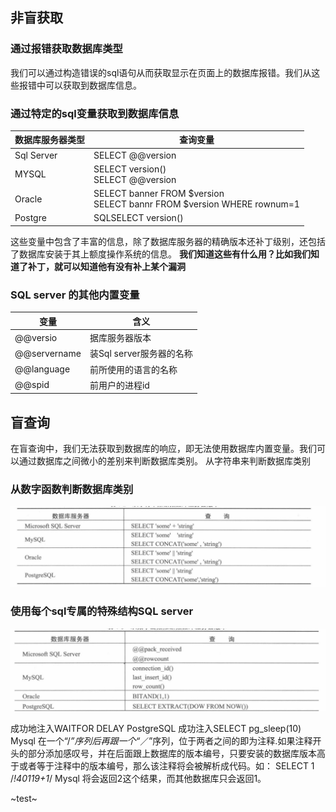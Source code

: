 ## 非盲获取
### 通过报错获取数据库类型
我们可以通过构造错误的sql语句从而获取显示在页面上的数据库报错。我们从这些报错中可以获取到数据库信息。  

### 通过特定的sql变量获取到数据库信息

数据库服务器类型|查询变量
----------------|--------
Sql Server|SELECT @@version
MYSQL | SELECT version()<br> SELECT @@version 
Oracle | SELECT banner FROM $version <br> SELECT bannr FROM $version WHERE rownum=1
Postgre|SQLSELECT version()  

这些变量中包含了丰富的信息，除了数据库服务器的精确版本还补丁级别，还包括了数据库安装于其上额度操作系统的信息。
**我们知道这些有什么用？比如我们知道了补丁，就可以知道他有没有补上某个漏洞**  

### SQL server 的其他内置变量

变量|含义
---|---
@@versio|据库服务器版本
@@servername|装Sql server服务器的名称
@@language|前所使用的语言的名称
@@spid|前用户的进程id

## 盲查询  
在盲查询中，我们无法获取到数据库的响应，即无法使用数据库内置变量。我们可以通过数据库之间微小的差别来判断数据库类别。
从字符串来判断数据库类别

### 从数字函数判断数据库类别

<img src="../pictures/arwftihkekw.png" width="600" />

### 使用每个sql专属的特殊结构SQL server

<img src="../pictures/tff7ucjh28t.png" width="600" />

成功地注入WAITFOR DELAY
PostgreSQL
成功注入SELECT pg_sleep(10)
Mysql
在一个“/*”序列后再跟一个“*／”序列，位于两者之间的即为注释.如果注释开头的部分添加感叹号，并在后面跟上数据库的版本编号，只要安装的数据库版本高于或者等于注释中的版本编号，那么该注释将会被解析成代码。如：
SELECT 1 /*!40119+1*/
Mysql 将会返回2这个结果，而其他数据库只会返回1。

~test~

```{.python .input}

```
